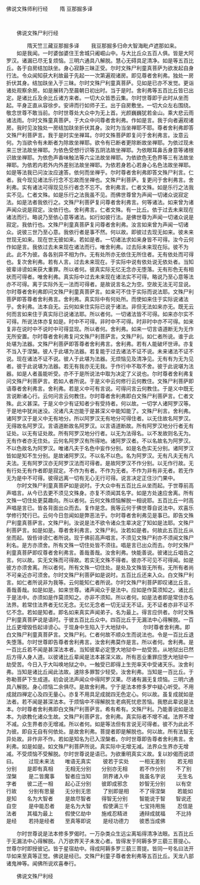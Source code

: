   佛说文殊师利行经
                        　　隋 豆那掘多译

                        
        　      


　　佛说文殊尸利行经

　　　　隋天竺三藏豆那掘多译
　　我豆那掘多归命大智海毗卢遮那如来。
　　如是我闻。一时婆伽婆住王舍城只阇崛山中。与大比丘众五百人俱。皆是大阿罗汉。诸漏已尽无复烦恼。三明六通具八解脱。慧心无碍具足清净。如是等五百比丘。各于自房结加趺坐。身心寂静三昧正受。尔时文殊尸利童真菩萨为欲发起自身行法。令众闻知获大利故最于先起一一次第遍观诸房。即见尊者舍利弗。独处一房折伏其身。结加趺坐入于三昧。尔时文殊尸利童真菩萨。见如是已亦不发觉。更诣诸处观察余房。如是展转乃至晨朝日初出时。当于是时。舍利弗等五百比丘皆已出定。是诸比丘及余比丘诸方来者。一切大众皆悉云集。尔时世尊即于此时从坐而起。平身正直从容徐步。安谛而行如师子王。出于自房敷坐。一切大众左右围绕。敬念世尊不敢当前。尔时世尊处大众中为无上首。光颜巍巍犹若金山。乘大悲云雨诸法雨。尔时文殊童真菩萨。于大众中问尊者舍利弗。作如是言。我于向者遍观诸房。我时见汝独处一房结加趺坐折伏其身。汝时为当坐禅耶不耶。尊者舍利弗即答文殊尸利菩萨言。我于是时实坐禅耳。尔时文殊菩萨即复问于舍利弗言。汝意云何。为当欲令有未断者为除故坐禅耶。欲令有已断者更除断故坐禅耶。为依过现未来三世法故坐禅耶。为依色受想行识等五阴法故坐禅耶。为依眼耳鼻舌身意等诸根识故坐禅耶。为依色声香味触法等六尘法故坐禅耶。为依欲色无色界等三有法故坐禅耶。为依若内若外内外差别法故坐禅耶。为依若身若心若身心名色法故坐禅耶。如是等法我已问汝汝应速答。依何而坐禅乎。尔时尊者舍利弗即答文殊尸利言。仁者。我今现见诸法乐行念不忘故而坐禅也。文殊尸利菩萨。复更问于舍利弗言。舍利弗。实有诸法可得现见乐行者念不忘不。舍利弗言。仁者文殊。如是乐行之法我实不见。仁者文殊。如是乐行之法我虽不见。而佛世尊曾为声闻一切诸众说寂定法。如是法者我依行之。文殊尸利菩萨复问尊者舍利弗言。何等诸法。如来曾为诸声闻众说是寂定。汝依行也。舍利弗言。仁者文殊。有一比丘。依于过去未来现在诸法而行。略说乃至依心意等诸法。如行如彼行法。是佛世尊为声闻一切诸众说是寂定。我依行也。文殊尸利童真菩萨复问尊者舍利弗。汝言如来曾为声闻一切诸众。说彼三世乃至心意。我依行者是事不然。何以故。即彼过去现无如来。彼未来世现无如来。现在世无彼如来。若如是者。一切诸法求如来身皆不可得。汝今云何作如是言。我依过去未来现在诸法而行。唯舍利弗。过去际未来现在际。彼不为此。此不为彼。各各别异不相为作。无有处所亦无依住无所住者。无有依处而可得也。复次舍利弗。若有人言。过去未来现在。于实际中说有依处说无依处者。当知彼辈诽谤如来获大重罪。所以者何。彼真实际无忆无念亦无堕落。无有形色无有相状而可得者。唯舍利弗。真实际中过去未来现在诸法实不可得。略说乃至心意等法亦不可得。离于实际外无一法而可得者。是故说言名之为空。空故无法无可显说。尔时尊者舍利弗即问文殊尸利童真菩萨言。如来可不住于实际而说法耶。文殊尸利菩萨即答尊者舍利弗言。舍利弗。真实际中有何处所。而使如来住于实际说诸法乎。舍利弗。法本自无。云何如来住实际已说于诸法。非但无法如来亦无。既无云何而言如来住于真实际已说诸法耶。所以者何。一切诸法皆不可得。如来亦尔实不可得。所说法体亦复如是。时中不可得。非时中不可得。时非时中亦不可得。如来复非在说时中不说时中可得显现。所以者何。舍利弗。如来一切言语道断无为无作无所安置。尔时尊者舍利弗复问文殊尸利菩萨言。文殊尸利。如仁者所说。谁于此处堪为法器。文殊尸利菩萨即答尊者舍利弗言。舍利弗。若有人能破坏世谛。亦复不当入于涅槃。彼人于此堪为法器。若复能于过去诸法不证不说。未来诸法不证不说。现在诸法不证不说。彼人于此堪为法器。无烦恼见及清净见。无有有为无为见者。彼于此说堪为法器。若无有我亦无无我。于作行中不取不舍。彼于此说堪为法器。如是人者虽能听受。亦不于是所说法中取为决定了义说也。尔时尊者舍利弗复问文殊尸利菩萨言。若如人者所说。于是义中云何修行云何教住。文殊尸利菩萨即语尊者舍利弗言。舍利弗。若是义中可有言说。可得问言云何教住。于是义中既无言说断诸心行。云何问言云何教住。尔时尊者舍利弗即白文殊尸利菩萨言。仁者文殊。此义甚深。于是义中少有证知者少有受持者。何以故。一切学人诸阿罗汉等。于是地中犹尚迷没。况诸凡夫岂能于是甚深义中能知能了。文殊尸利言。舍利弗。诸阿罗汉于是义中无有地分。所以阿罗汉无有地分可得住者。以无住故名阿罗汉。无得故名阿罗汉。言语道断故名阿罗汉。以言语道断故。所有阿罗汉地分行者无有证处。以无有证处故。所有阿罗汉地分行者。以无为法得名。以不发故则名无为。无有作者亦无住处。云何名阿罗汉有所得地。诸阿罗汉者。不以名故名为阿罗汉。不以色故名为阿罗汉。唯诸凡夫于名色中妄作分别。如是名色实无分别。诸阿罗汉皆如是知不生分别。是故诸阿罗汉。不以名不以色。名为阿罗汉。无有凡夫无有凡夫法。无有阿罗汉亦无阿罗汉法而可得者。是故阿罗汉不作分别。以无作行故。无有行处无有作者即是寂定。不作为有者。不作为无者。不作为非有非无者。若无作无为是中不可得。彼得远离一切有无心无行可得。说言决定正住沙门果中。
　　尔时文殊尸利童真菩萨如是说时。于大众中有五百比丘从坐而起。于世尊前高声唱言。从今已去更不须见文殊身。亦复不须闻其名字。如是方处速应舍离。所有文殊一切住处更莫趣向。所以者何。云何文殊烦恼解脱一相说耶。五百比丘一时高声唱是言已。皆各背面出众而去。复作是念。我等云何于佛世尊自说法中。欢喜乐学修行梵行已。云何今日忽闻如是弊恶法乎。尔时尊者舍利弗见是事已。即告文殊尸利童真菩萨言。文殊尸利。汝说是法不欲令诸众生辈决定了知如是法耶。文殊尸利菩萨言。如是如是。尊者舍利弗言。文殊尸利。汝若如是者。何故此五百比丘从坐而起。毁呰诽谤仁者所说。现于佛前高声唱言。不须见文殊尸利亦不须闻文殊尸利名。是方亦须舍。所有文殊一切住处皆不须往。唱是言已出众而去。尔时文殊尸利童真菩萨即叹尊者舍利弗言。善哉善哉。汝舍利弗。快能善说。彼诸比丘唱告之言。何以故。实无文殊而可得故。若实无文殊不得者。彼亦不可见不可得闻。如是彼方亦须舍离。所以者何。所有文殊一切住处。是处及文殊皆无所有。无所有者尚不可亲近亦可须舍。尔时文殊尸利菩萨如是说时。五百比丘还来入众。白文殊尸利言。如仁者所说非为我等。云何能知仁者所说。尔时文殊尸利菩萨即叹诸比丘言。善哉善哉。如是如是。如来世尊。诸声闻众于是法中。应如是作莫须知之。诸比丘于是法中。亦须如是作莫须知之。亦非不须知。所以者何。如是法者即是常住亦名法界。若常住法界者无忆无念。无忆无念者一切无证无不证。无不证者亦非不证不忆不念。若如是知者。即名如来真实声闻弟子。名为最上。得言应供者。尔时文殊尸利童真菩萨说是语时。于彼五百比丘众中。四百比丘于无漏法中心得解脱。一百比丘更增毁呰起诽谤心。于现身中生陷入于大地狱中。
　　尔时尊者舍利弗。即白文殊尸利童真菩萨言。文殊尸利。仁者何故不顺众生而说法也。令是一百比丘退失堕落。尔时世尊即告尊者舍利弗言。汝舍利弗莫作是言。所以者何。舍利弗。是一百比丘若不闻是甚深法本者。当知彼辈必定堕大地狱中一劫受苦。从地狱出已然后方得人身人道。以彼诸比丘辈闻是法本甚深义故。所有恶业重罪应堕大地狱中一劫受苦。今日入于大叫唤地狱之中。一触受已即得上生兜率天中受诸天乐。汝舍利弗。当知是诸比丘闻此法故。速除多罪暂少轻受。汝舍利弗。当知是一百比丘。于弥勒菩萨下生成道。初会说法声闻众中得阿罗汉果。尽诸有漏无复烦恼。三明六通具八解脱。身心烦恼二余俱尽。是故舍利弗。宁于是法本修多罗中疑心听受。不用成就四禅定心及四无量心。亦复不用具足成就四无色定心。何以故。虽复成就如是法者。若不闻是甚深法本。于烦恼中不得解脱生老病死忧悲苦恼。我愍此辈说是法本。尔时尊者舍利弗即白文殊尸利菩萨言。希有希有。文殊尸利。乃能善说如是法本。为欲教化诸众生故。文殊尸利菩萨言。舍利弗。真实际者不增不减。法界不增不减。众生界者亦无增减。所以者何。如是等法但有言说无可得者。彼不为此此不为彼。即自无自有何依处。是故舍利弗。菩提者即是解脱也。何以故。所有法智无异处故。非作非不作。若如是知名为已入涅槃者。尔时世尊即告尊者舍利弗言。舍利弗。如是如是。如文殊尸利菩萨所说。真实际中无增无减。法界众生界亦无增减。不受烦恼不受解脱。尔时世尊说是语已。为欲重明真实义故。复以妙偈而说颂曰。
　　过现未来法　　唯语无真实
　　彼若于实处　　一相无差别
　　若无相分别　　是即有真相
　　无相无分别　　分别亦无相
　　若不作分别　　不了别涅槃
　　是二皆魔事　　智者应当知
　　阴界诸入中　　我虽名字说
　　无生名字者　　彼二还一相
　　起心正分别　　彼即成邪念
　　妙智无分别　　以有空行故
　　分别有思量　　无分别无思
　　了别即是相　　不了得涅槃
　　若能如是知　　名为大智者
　　是故尽智者　　得智无分别
　　智能说于智　　智说还自空
　　是中能忍者　　是名为大智
　　假使满三千　　七宝持用施
　　忍信是法者　　其福为最上
　　假使亿劫中　　施戒忍精进
　　通辩成就福　　不比持是经
　　若持是经者　　至真等即说
　　是经功德力　　彼悉当成佛

　　尔时世尊说是法本修多罗偈时。一万杂类众生远尘离垢得清净法眼。五百比丘于无漏法中心得解脱。八万欲界天子未发心者。皆得发于阿耨多罗三藐三菩提心。世尊尔时即授彼记。皆于星宿劫中。得成阿耨多罗三藐三菩提。皆同一号名曰法开华如来至真等正觉。佛说是经已。文殊尸利童子尊者舍利弗等五百比丘。天龙八部诸鬼神等。闻佛所说欢喜奉行。

　　佛说文殊尸利经


